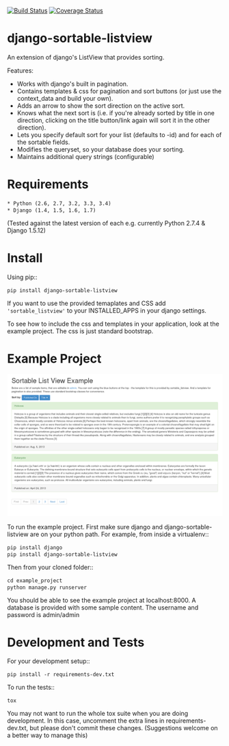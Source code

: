 [![Build Status](https://travis-ci.org/aptivate/django-sortable-listview.svg?branch=master)](https://travis-ci.org/aptivate/django-sortable-listview) [![Coverage Status](https://coveralls.io/repos/aptivate/django-sortable-listview/badge.svg?branch=master)](https://coveralls.io/r/aptivate/django-sortable-listview?branch=py2py3)

django-sortable-listview
========================
An extension of django's ListView that provides sorting.

Features:
- Works with django's built in pagination.
- Contains templates & css for pagination and sort buttons (or just use the context_data and build your own).
- Adds an arrow to show the sort direction on the active sort.
- Knows what the next sort is (i.e. if you're already sorted by title in one direction, clicking on the title button/link again will sort it in the other direction).
- Lets you specify default sort for your list (defaults to -id) and for each of the sortable fields.
- Modifies the queryset, so your database does your sorting.
- Maintains additional query strings (configurable)

Requirements
============

    * Python (2.6, 2.7, 3.2, 3.3, 3.4)
    * Django (1.4, 1.5, 1.6, 1.7)

(Tested against the latest version of each e.g. currently Python 2.7.4 & Django 1.5.12)


Install
=======
Using pip::

    pip install django-sortable-listview

If you want to use the provided temaplates and CSS add ``'sortable_listview'`` to your INSTALLED_APPS in your django settings.

To see how to include the css and templates in your application, look at the example project. The css is just standard bootstrap.


Example Project
===============
![Screenshot of example project](/example_project/screenshot.png)

To run the example project. First make sure django and django-sortable-listview are on your python path. For example, from inside a virtualenv::

    pip install django
    pip install django-sortable-listview

Then from your cloned folder::

    cd example_project
    python manage.py runserver

You should be able to see the example project at localhost:8000. A database is provided with some sample content. The username and password is admin/admin

Development and Tests
=====================

For your development setup::

    pip install -r requirements-dev.txt

To run the tests::

    tox

You may not want to run the whole tox suite when you are doing development. 
In this case, uncomment the extra lines in requirements-dev.txt, but please
don't commit these changes. (Suggestions welcome on a better way to manage this)
